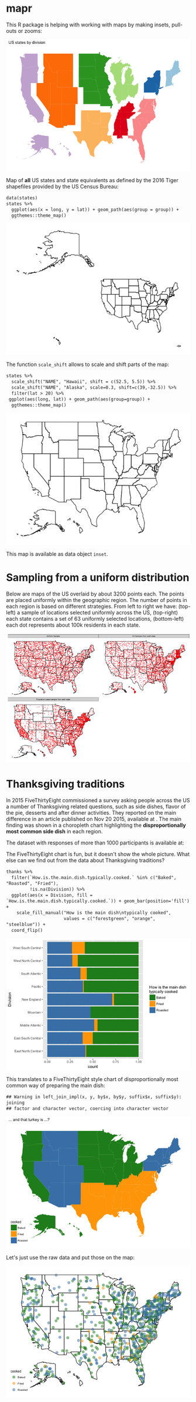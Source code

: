 mapr
====

This R package is helping with working with maps by making insets,
pull-outs or zooms:

![](README_files/figure-markdown_strict/unnamed-chunk-2-1.png)

Map of **all** US states and state equivalents as defined by the 2016
Tiger shapefiles provided by the US Census Bureau:

    data(states)
    states %>% 
      ggplot(aes(x = long, y = lat)) + geom_path(aes(group = group)) +
      ggthemes::theme_map()

![](README_files/figure-markdown_strict/unnamed-chunk-3-1.png)

The function `scale_shift` allows to scale and shift parts of the map:

    states %>%
      scale_shift("NAME", "Hawaii", shift = c(52.5, 5.5)) %>%
      scale_shift("NAME", "Alaska", scale=0.3, shift=c(39,-32.5)) %>%
      filter(lat > 20) %>%
     ggplot(aes(long, lat)) + geom_path(aes(group=group)) +
      ggthemes::theme_map() 

![](README_files/figure-markdown_strict/unnamed-chunk-5-1.png)

This map is available as data object `inset`.

Sampling from a uniform distribution
====================================

Below are maps of the US overlaid by about 3200 points each. The points
are placed uniformly within the geographic region. The number of points
in each region is based on different strategies. From left to right we
have: (top-left) a sample of locations selected uniformly across the US,
(top-right) each state contains a set of 63 uniformly selected
locations, (bottom-left) each dot represents about 100k residents in
each state.

![](README_files/figure-markdown_strict/unnamed-chunk-6-1.png)

Thanksgiving traditions
=======================

In 2015 FiveThirtyEight commissioned a survey asking people across the
US a number of Thanksgiving related questions, such as side dishes,
flavor of the pie, desserts and after dinner activities. They reported
on the main difference in an article published on Nov 20 2015, available
at
[](http://fivethirtyeight.com/features/heres-what-your-part-of-america-eats-on-thanksgiving/).
The main finding was shown in a choropleth chart highlighting the
**disproportionally most common side dish** in each region.

The dataset with responses of more than 1000 participants is available
at:
[](https://github.com/fivethirtyeight/data/blob/master/thanksgiving-2015/thanksgiving-2015-poll-data.csv)

The FiveThirtyEight chart is fun, but it doesn't show the whole picture.
What else can we find out from the data about Thanksgiving traditions?

    thanks %>% 
      filter(`How.is.the.main.dish.typically.cooked.` %in% c("Baked", "Roasted", "Fried"),
             !is.na(Division)) %>%
      ggplot(aes(x = Division, fill = `How.is.the.main.dish.typically.cooked.`)) + geom_bar(position='fill') +
        scale_fill_manual("How is the main dish\ntypically cooked", 
                          values = c("forestgreen", "orange", "steelblue")) +
      coord_flip()

![](README_files/figure-markdown_strict/unnamed-chunk-8-1.png)

This translates to a FiveThirtyEight style chart of disproportionally
most common way of preparing the main dish:

    ## Warning in left_join_impl(x, y, by$x, by$y, suffix$x, suffix$y): joining
    ## factor and character vector, coercing into character vector

![](README_files/figure-markdown_strict/unnamed-chunk-9-1.png)

Let's just use the raw data and put those on the map:

![](README_files/figure-markdown_strict/unnamed-chunk-10-1.png)

